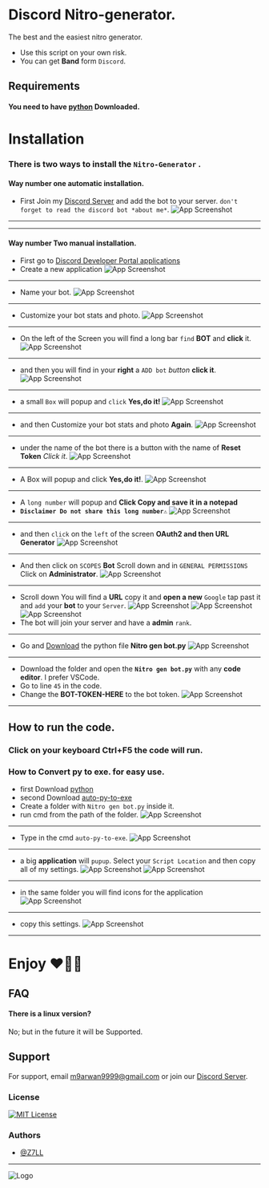 # Discord Nitro-generator.
The best and the easiest nitro generator.
- Use this script on your own risk.
- You can get **Band** form `Discord`.

## Requirements
#### You need to have [python](https://www.python.org/downloads) Downloaded.
# Installation
### There is two ways to install the `Nitro-Generator` .
#### Way number one **automatic installation**.
- First Join my [Discord Server](https://dsc.gg/Z7LL) and add the bot to your server. `don't forget to read the discord bot *about me*`.
 ![App Screenshot](https://i2.paste.pics/af31b33dbaa2ba0c61af344d54f332d4.png)
-------------
-------------
#### Way number Two **manual installation**.
- First go to [Discord Developer Portal applications](https://discord.com/developers/applications)
- Create a new application
![App Screenshot](https://i2.paste.pics/05ed273040cea92077ea25f6e861ea73.png)
-----------------------------------------------------------------------------
- Name your bot.
![App Screenshot](https://i2.paste.pics/5b540f97352b7ab4d66ce95b94f9865e.png)
-----------------------------------------------------------------------------
- Customize your bot stats and photo.
![App Screenshot](https://i2.paste.pics/df82d9d98991da33e477ab73d1d1b89b.png)
-----------------------------------------------------------------------------
- On the left of the Screen you will find a long bar `find` **BOT** and **click** it.
![App Screenshot](https://i2.paste.pics/d435b9d56ef32239c3cc8337e9275f7e.png)
-----------------------------------------------------------------------------
- and then you will find in your **right** a `ADD bot` *button* **click it**.
![App Screenshot](https://i2.paste.pics/3100d5f429918c06cc9d6ef57dd3d06e.png)
-----------------------------------------------------------------------------
- a small `Box` will popup and `click` **Yes,do it!**
![App Screenshot](https://i2.paste.pics/f419e5b6d89967988917efa3bd968415.png)
-----------------------------------------------------------------------------
- and then Customize your bot stats and photo **Again**.
![App Screenshot](https://i2.paste.pics/df82d9d98991da33e477ab73d1d1b89b.png)
-----------------------------------------------------------------------------
- under the name of the bot there is a button with the name of **Reset Token** *Click it*.
![App Screenshot](https://i2.paste.pics/d769c163c4ddc7e6f39aa0b5461b5f27.png)
-----------------------------------------------------------------------------
- A Box will popup and click **Yes,do it!**.
![App Screenshot](https://i2.paste.pics/654291845676cb4efa86456c6b1ff7d8.png)
-----------------------------------------------------------------------------
- A `long number` will popup and **Click Copy and save it in a notepad** 
- **`Disclaimer Do not share this long number⚠️`**
![App Screenshot](https://i2.paste.pics/883c9d095fe14e6a33a5fd4ef64a81ca.png)
-----------------------------------------------------------------------------
- and then `click` on the `left` of the screen **OAuth2 and then URL Generator**
![App Screenshot](https://i2.paste.pics/f37eefac7ab94d74b306fa0169729be2.png)
-----------------------------------------------------------------------------
- And then click on `SCOPES` **Bot** Scroll down and in `GENERAL PERMISSIONS` Click on **Administrator**.
![App Screenshot](https://i2.paste.pics/71eaf4fcc3cf49bcb265879e0b5958ac.png)
-----------------------------------------------------------------------------
- Scroll down You will find a **URL** copy it and **open a new** `Google` tap past it and `add` your **bot** to your `Server`. 
![App Screenshot](https://i2.paste.pics/f715ab9e7cf43c27d3692a840c29e29b.png)
![App Screenshot](https://i2.paste.pics/a4c843c8a64beace74cfa13255929fa6.png)
![App Screenshot](https://i2.paste.pics/ea3849937edacab8eff79899aeee98fb.png)
- The bot will join your server and have a **admin** `rank`.
-----------------------------------------------------------------------------
- Go and [Download](https://github.com/Z7LL/Nitro-generator/archive/refs/heads/Nitro-Gen.zip) the python file **Nitro gen bot.py**
![App Screenshot](https://i2.paste.pics/85c51ca4cceb629e9f46d9993223a5ce.png)
-----------------------------------------------------------------------------
- Download the folder and open the **`Nitro gen bot.py`** with any **code editor**. I prefer VSCode.
- Go to line `45` in the code.
- Change the **BOT-TOKEN-HERE** to the bot token.
![App Screenshot](https://i2.paste.pics/588fe2892b660c9d4577fb60cd1d5f1d.png)
-----------------------------------------------------------------------------
## How to run the **code**.
### Click on your keyboard **Ctrl+F5** the code will run.
### How to Convert py to exe. for **easy** use.
- first Download [python](https://www.python.org/downloads/)
- second Download [auto-py-to-exe](https://github.com/brentvollebregt/auto-py-to-exe)
- Create a folder with `Nitro gen bot.py` inside it.
- run cmd from the path of the folder.
![App Screenshot](https://i2.paste.pics/5ede7425a57692469682a21b1429cdbc.png)
-----------------------------------------------------------------------------
- Type in the cmd `auto-py-to-exe`.
![App Screenshot](https://i2.paste.pics/b593edf47e082ca9eb7c33bf61fb5300.png)
-----------------------------------------------------------------------------
- a big **application** will `pupup`. Select your `Script Location` and then copy all of my settings.
![App Screenshot](https://i2.paste.pics/d2ed48995f4a4f15278530c662c31343.png)
![App Screenshot](https://i2.paste.pics/7a81ddfcc8c10b67f417ab6095aa9559.png)
-----------------------------------------------------------------------------
- in the same folder you will find icons for the application
![App Screenshot](https://i2.paste.pics/f1b2efc75201081907a730817b93fb71.png)
-----------------------------------------------------------------------------
- copy this settings.
![App Screenshot](https://i2.paste.pics/7c7fbadc1e989ff18e5a24e23c0a4134.png)
-----------------------------------------------------------------------------
# Enjoy ❤🧡💛
## FAQ

#### There is a linux version?

No; but in the future it will be Supported.


## Support

For support, email m9arwan9999@gmail.com or join our [Discord Server](https://dsc.gg/Z7LL).
### License


[![MIT License](https://img.shields.io/badge/License-MIT-green.svg)](https://choosealicense.com/licenses/mit/)

### Authors

- [@Z7LL](https://www.github.com/Z7LL)
------------------------------------------
![Logo](https://i.ibb.co/2dv3N6p/NGB-D.png)
